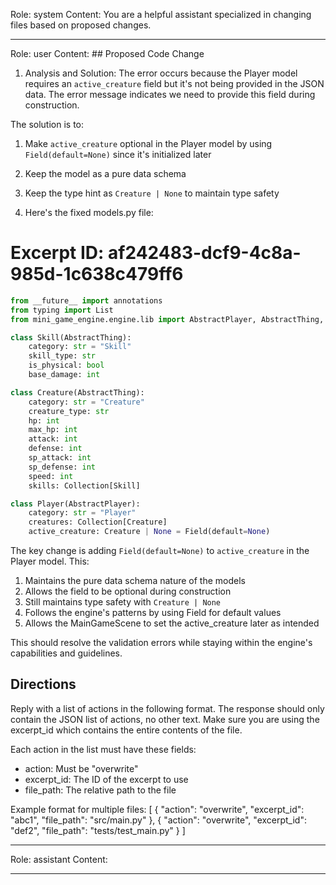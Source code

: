 Role: system
Content: You are a helpful assistant specialized in changing files based on proposed changes.
__________________
Role: user
Content: ## Proposed Code Change
1. Analysis and Solution:
The error occurs because the Player model requires an `active_creature` field but it's not being provided in the JSON data. The error message indicates we need to provide this field during construction.

The solution is to:
1. Make `active_creature` optional in the Player model by using `Field(default=None)` since it's initialized later
2. Keep the model as a pure data schema
3. Keep the type hint as `Creature | None` to maintain type safety

2. Here's the fixed models.py file:

# Excerpt ID: af242483-dcf9-4c8a-985d-1c638c479ff6
```python main_game/models.py
from __future__ import annotations
from typing import List
from mini_game_engine.engine.lib import AbstractPlayer, AbstractThing, Collection, Field

class Skill(AbstractThing):
    category: str = "Skill"
    skill_type: str
    is_physical: bool
    base_damage: int

class Creature(AbstractThing):
    category: str = "Creature"
    creature_type: str
    hp: int
    max_hp: int
    attack: int
    defense: int 
    sp_attack: int
    sp_defense: int
    speed: int
    skills: Collection[Skill]

class Player(AbstractPlayer):
    category: str = "Player"
    creatures: Collection[Creature]
    active_creature: Creature | None = Field(default=None)
```

The key change is adding `Field(default=None)` to `active_creature` in the Player model. This:
1. Maintains the pure data schema nature of the models
2. Allows the field to be optional during construction
3. Still maintains type safety with `Creature | None`
4. Follows the engine's patterns by using Field for default values
5. Allows the MainGameScene to set the active_creature later as intended

This should resolve the validation errors while staying within the engine's capabilities and guidelines.

## Directions
Reply with a list of actions in the following format. The response should only contain the JSON list of actions, no other text.
Make sure you are using the excerpt_id which contains the entire contents of the file.

Each action in the list must have these fields:
- action: Must be "overwrite"
- excerpt_id: The ID of the excerpt to use
- file_path: The relative path to the file

Example format for multiple files:
[
    {
        "action": "overwrite",
        "excerpt_id": "abc1",
        "file_path": "src/main.py"
    },
    {
        "action": "overwrite",
        "excerpt_id": "def2",
        "file_path": "tests/test_main.py"
    }
]
__________________
Role: assistant
Content: 
__________________
